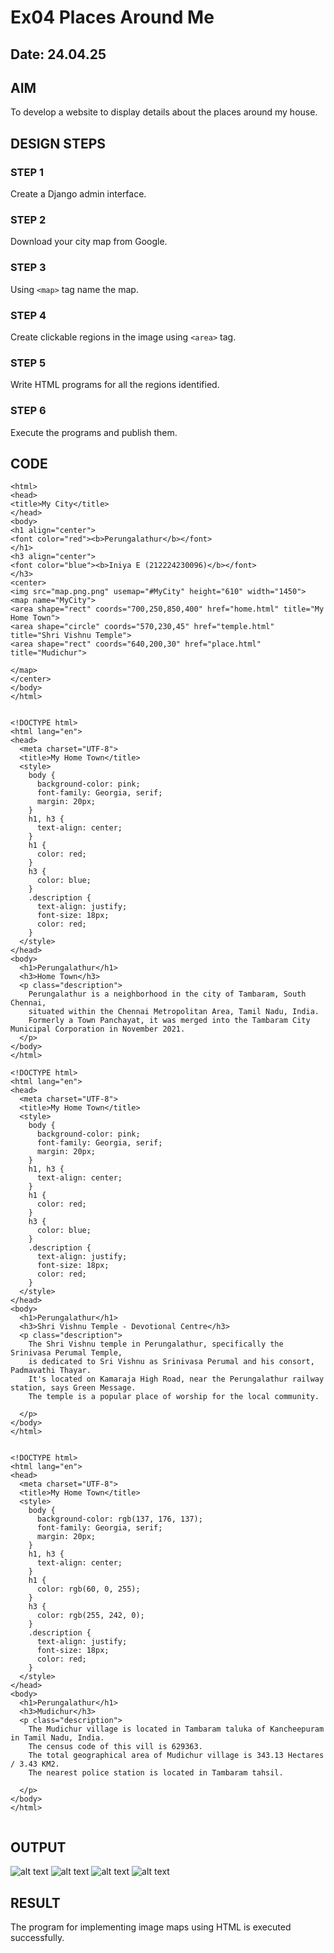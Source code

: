 # Ex04 Places Around Me
## Date: 24.04.25

## AIM
To develop a website to display details about the places around my house.

## DESIGN STEPS

### STEP 1
Create a Django admin interface.

### STEP 2
Download your city map from Google.

### STEP 3
Using ```<map>``` tag name the map.

### STEP 4
Create clickable regions in the image using ```<area>``` tag.

### STEP 5
Write HTML programs for all the regions identified.

### STEP 6
Execute the programs and publish them.

## CODE
```
<html>
<head>
<title>My City</title>
</head>
<body>
<h1 align="center">
<font color="red"><b>Perungalathur</b></font>
</h1>
<h3 align="center">
<font color="blue"><b>Iniya E (212224230096)</b></font>
</h3>
<center>
<img src="map.png.png" usemap="#MyCity" height="610" width="1450">
<map name="MyCity">
<area shape="rect" coords="700,250,850,400" href="home.html" title="My Home Town">
<area shape="circle" coords="570,230,45" href="temple.html" title="Shri Vishnu Temple">
<area shape="rect" coords="640,200,30" href="place.html" title="Mudichur">

</map>
</center>
</body>
</html>


<!DOCTYPE html>
<html lang="en">
<head>
  <meta charset="UTF-8">
  <title>My Home Town</title>
  <style>
    body {
      background-color: pink;
      font-family: Georgia, serif;
      margin: 20px;
    }
    h1, h3 {
      text-align: center;
    }
    h1 {
      color: red;
    }
    h3 {
      color: blue;
    }
    .description {
      text-align: justify;
      font-size: 18px;
      color: red;
    }
  </style>
</head>
<body>
  <h1>Perungalathur</h1>
  <h3>Home Town</h3>
  <p class="description">
    Perungalathur is a neighborhood in the city of Tambaram, South Chennai, 
    situated within the Chennai Metropolitan Area, Tamil Nadu, India. 
    Formerly a Town Panchayat, it was merged into the Tambaram City Municipal Corporation in November 2021.
  </p>
</body>
</html>

<!DOCTYPE html>
<html lang="en">
<head>
  <meta charset="UTF-8">
  <title>My Home Town</title>
  <style>
    body {
      background-color: pink;
      font-family: Georgia, serif;
      margin: 20px;
    }
    h1, h3 {
      text-align: center;
    }
    h1 {
      color: red;
    }
    h3 {
      color: blue;
    }
    .description {
      text-align: justify;
      font-size: 18px;
      color: red;
    }
  </style>
</head>
<body>
  <h1>Perungalathur</h1>
  <h3>Shri Vishnu Temple - Devotional Centre</h3>
  <p class="description">
    The Shri Vishnu temple in Perungalathur, specifically the Srinivasa Perumal Temple, 
    is dedicated to Sri Vishnu as Srinivasa Perumal and his consort, Padmavathi Thayar.
    It's located on Kamaraja High Road, near the Perungalathur railway station, says Green Message.
    The temple is a popular place of worship for the local community. 
    
  </p>
</body>
</html>


<!DOCTYPE html>
<html lang="en">
<head>
  <meta charset="UTF-8">
  <title>My Home Town</title>
  <style>
    body {
      background-color: rgb(137, 176, 137);
      font-family: Georgia, serif;
      margin: 20px;
    }
    h1, h3 {
      text-align: center;
    }
    h1 {
      color: rgb(60, 0, 255);
    }
    h3 {
      color: rgb(255, 242, 0);
    }
    .description {
      text-align: justify;
      font-size: 18px;
      color: red;
    }
  </style>
</head>
<body>
  <h1>Perungalathur</h1>
  <h3>Mudichur</h3>
  <p class="description">
    The Mudichur village is located in Tambaram taluka of Kancheepuram in Tamil Nadu, India.
    The census code of this vill is 629363.
    The total geographical area of Mudichur village is 343.13 Hectares / 3.43 KM2. 
    The nearest police station is located in Tambaram tahsil.
    
  </p>
</body>
</html>


```

## OUTPUT
![alt text](1.png)
![alt text](2.png)
![alt text](3.png)
![alt text](4.png)

## RESULT
The program for implementing image maps using HTML is executed successfully.
